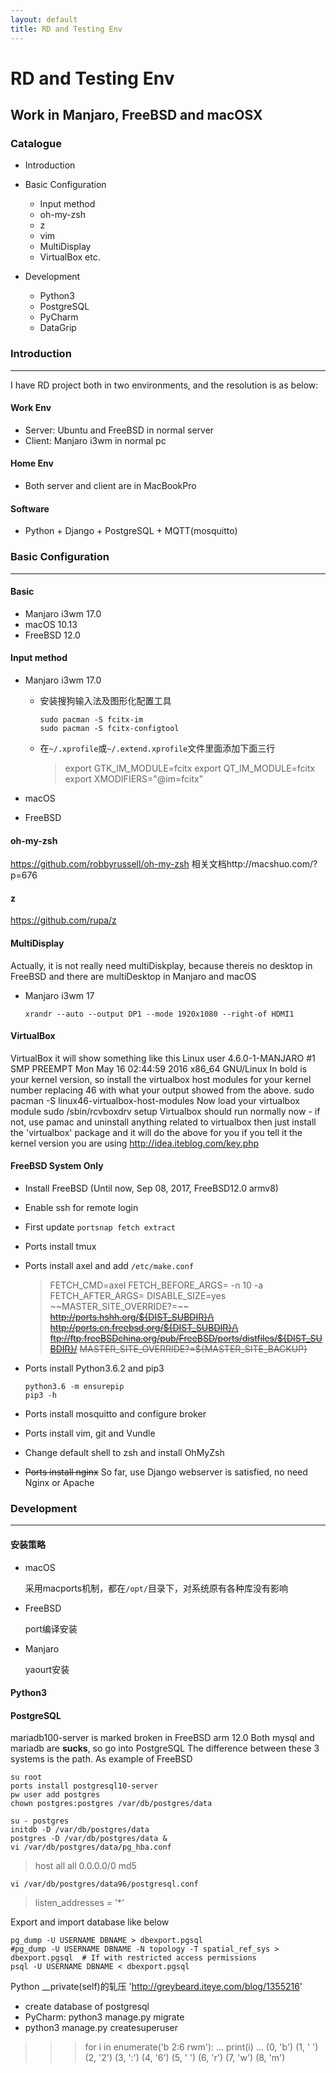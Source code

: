 ```yaml
---
layout: default
title: RD and Testing Env
---
```


# RD and Testing Env
## Work in Manjaro, FreeBSD and macOSX



### Catalogue

- Introduction


- Basic Configuration
  - Input method
  - oh-my-zsh
  - z
  - vim
  - MultiDisplay
  - VirtualBox etc.

- Development
  - Python3
  - PostgreSQL
  - PyCharm
  - DataGrip








### Introduction

---

I have RD project both in two environments, and the resolution is as below:

#### Work Env

- Server: Ubuntu and FreeBSD in normal server
- Client: Manjaro i3wm in normal pc

#### Home Env

- Both server and client are in MacBookPro

#### Software

- Python + Django + PostgreSQL + MQTT(mosquitto)


  

  


### Basic Configuration
---
#### Basic

- Manjaro i3wm 17.0
- macOS 10.13
- FreeBSD 12.0



#### Input method

- Manjaro i3wm 17.0
  - 安装搜狗输入法及图形化配置工具
    ```shell
    sudo pacman -S fcitx-im
    sudo pacman -S fcitx-configtool
    ```
  - 在`~/.xprofile`或`~/.extend.xprofile`文件里面添加下面三行
    > export GTK_IM_MODULE=fcitx
    > export QT_IM_MODULE=fcitx
    > export XMODIFIERS="@im=fcitx"



- macOS
- FreeBSD



#### oh-my-zsh
https://github.com/robbyrussell/oh-my-zsh
相关文档http://macshuo.com/?p=676




#### z
https://github.com/rupa/z


#### MultiDisplay
Actually, it is not really need multiDiskplay, because thereis no desktop in FreeBSD 
and there are multiDesktop in Manjaro and macOS
- Manjaro i3wm 17

  ```shell
  xrandr --auto --output DP1 --mode 1920x1080 --right-of HDMI1
  ```



#### VirtualBox

VirtualBox
it will show something like this Linux user 4.6.0-1-MANJARO #1 SMP PREEMPT Mon May 16 02:44:59 2016 x86_64 GNU/Linux
In bold is your kernel version, so install the virtualbox host modules for your kernel number replacing 46 with what your output showed from the above.
sudo pacman -S linux46-virtualbox-host-modules
Now load your virtualbox module
sudo /sbin/rcvboxdrv setup
Virtualbox should run normally now - if not, use pamac and uninstall anything related to virtualbox then just install the 'virtualbox' package and it will do the above for you if you tell it the kernel version you are using
http://idea.iteblog.com/key.php

  

  


#### FreeBSD System Only

- Install FreeBSD (Until now, Sep 08, 2017, FreeBSD12.0 armv8)
- Enable ssh for remote login
- First update `portsnap fetch extract`
- Ports install tmux
- Ports install axel and add `/etc/make.conf`
  > FETCH_CMD=axel
  > FETCH_BEFORE_ARGS= -n 10 -a
  > FETCH_AFTER_ARGS=
  > DISABLE_SIZE=yes
  > ~~MASTER_SITE_OVERRIDE?=\~~
  > ~~http://ports.hshh.org/${DIST_SUBDIR}/\~~
  > ~~http://ports.cn.freebsd.org/${DIST_SUBDIR}/\~~
  > ~~ftp://ftp.freeBSDchina.org/pub/FreeBSD/ports/distfiles/${DIST_SUBDIR}/~~
  > ~~MASTER_SITE_OVERRIDE?=${MASTER_SITE_BACKUP}~~
- Ports install Python3.6.2 and pip3
  ```shell
  python3.6 -m ensurepip
  pip3 -h
  ```
- Ports install mosquitto and configure broker

- Ports install vim, git and Vundle
- Change default shell to zsh and install OhMyZsh
- ~~Ports install nginx~~
  So far, use Django webserver is satisfied, no need Nginx or Apache






### Development 

---

#### 安装策略

- macOS

  采用macports机制，都在`/opt/`目录下，对系统原有各种库没有影响

- FreeBSD

  port编译安装

- Manjaro

  yaourt安装





#### Python3





#### PostgreSQL

mariadb100-server is marked broken in FreeBSD arm 12.0
Both mysql and mariadb are **sucks**, so go into PostgreSQL
The difference between these 3 systems is the path.
As example of FreeBSD

```shell
su root
ports install postgresql10-server
pw user add postgres
chown postgres:postgres /var/db/postgres/data

su - postgres
initdb -D /var/db/postgres/data
postgres -D /var/db/postgres/data &
vi /var/db/postgres/data/pg_hba.conf
```
> host    all             all              0.0.0.0/0              md5

```shell
vi /var/db/postgres/data96/postgresql.conf
```
> listen_addresses = '\*'

Export and import database like below
```shell
pg_dump -U USERNAME DBNAME > dbexport.pgsql
#pg_dump -U USERNAME DBNAME -N topology -T spatial_ref_sys > dbexport.pgsql  # If with restricted access permissions
psql -U USERNAME DBNAME < dbexport.pgsql
```

Python __private(self)的轧压
'http://greybeard.iteye.com/blog/1355216'


- create database of postgresql
- PyCharm: python3 manage.py migrate
- python3 manage.py createsuperuser


>>> for i in enumerate('b 2:6 rwm'):
...     print(i)
...
(0, 'b')
(1, ' ')
(2, '2')
(3, ':')
(4, '6')
(5, ' ')
(6, 'r')
(7, 'w')
(8, 'm')




